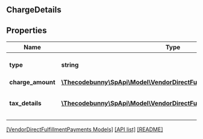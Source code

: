 ## ChargeDetails

## Properties

Name | Type | Description | Notes
------------ | ------------- | ------------- | -------------
**type** | **string** | Type of charge applied. |
**charge_amount** | [**\Thecodebunny\SpApi\Model\VendorDirectFulfillmentPayments\Money**](Money.md) |  |
**tax_details** | [**\Thecodebunny\SpApi\Model\VendorDirectFulfillmentPayments\TaxDetail[]**](TaxDetail.md) | Individual tax details per line item. | [optional]

[[VendorDirectFulfillmentPayments Models]](../) [[API list]](../../Api) [[README]](../../../README.md)
